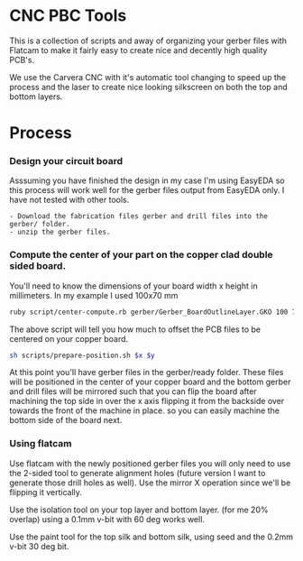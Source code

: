 # CNC PBC Tools

This is a collection of scripts and away of organizing your gerber files with Flatcam to make it fairly easy
to create nice and decently high quality PCB's.

We use the Carvera CNC with it's automatic tool changing to speed up the process and the laser to create nice looking
silkscreen on both the top and bottom layers.


# Process


### Design your circuit board
Asssuming you have finished the design in my case I'm using EasyEDA so this process will work well for the gerber files output from EasyEDA only.  I have not tested with other tools.

    - Download the fabrication files gerber and drill files into the gerber/ folder.
    - unzip the gerber files.

### Compute the center of your part on the copper clad double sided board.

You'll need to know the dimensions of your board width x height in millimeters.
In my example I used 100x70 mm

```bash
ruby script/center-compute.rb gerber/Gerber_BoardOutlineLayer.GKO 100 70
```

The above script will tell you how much to offset the PCB files to be centered on your copper board. 
```bash
sh scripts/prepare-position.sh $x $y   
```

At this point you'll have gerber files in the gerber/ready folder.  These files will be positioned in the center of your copper board and the bottom gerber and drill files will be mirrored such that you can flip the board after machining the top side in over the x axis flipping it from the backside over towards the front of the machine in place. so you can easily machine the bottom side of the board next.

### Using flatcam 
Use flatcam with the newly positioned gerber files you will only need to use the 2-sided tool to generate alignment holes (future version I want to generate those drill holes as well). Use the mirror X operation since we'll be flipping it vertically.


Use the isolation tool on your top layer and bottom layer. (for me 20% overlap) using a 0.1mm v-bit with 60 deg works well.

Use the paint tool for the top silk and bottom silk, using seed and the 0.2mm v-bit 30 deg bit.

